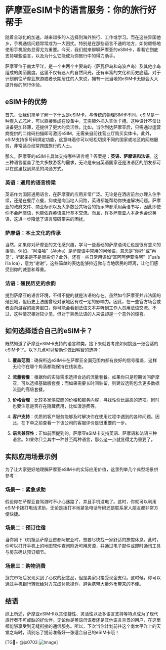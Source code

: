 # 萨摩亚eSIM卡的语言服务：你的旅行好帮手

随着全球化的加速，越来越多的人选择到海外旅行、工作或学习。而在这些异国他乡，手机通信问题常常成为一大困扰。特别是在那些语言不通的地方，如何顺畅地使用手机服务显得尤为重要。今天，我们就来聊聊萨摩亚的eSIM卡，看看它到底支持哪些语言，以及为什么它能成为你旅行中的得力助手。

萨摩亚位于南太平洋，是一个由两个主要岛屿（萨瓦伊岛和乌波卢岛）及其他小岛组成的美丽国度。这里不仅有迷人的自然风光，还有丰富的文化和历史底蕴。对于计划前往萨摩亚旅游或者长期居住的人来说，拥有一张当地的eSIM卡无疑会大大提升你的旅行体验。

## eSIM卡的优势

首先，让我们简单了解一下什么是eSIM卡。与传统的物理SIM卡不同，eSIM是一种嵌入式芯片，可以直接集成在设备中，无需额外插入实体卡槽。这种设计不仅让设备更加轻薄，还提供了更大的灵活性。比如，当你到达萨摩亚后，只需通过运营商提供的二维码扫描即可激活eSIM，无需亲自前往营业厅购买实体卡。此外，eSIM支持多号码绑定功能，这意味着你可以轻松切换不同的国家或地区的网络服务，非常适合经常跨国旅行的人士。

那么，萨摩亚的eSIM卡具体支持哪些语言呢？答案是：**英语、萨摩语和法语**。这三种语言覆盖了绝大多数游客的需求，无论是来自英语国家还是法语区的朋友都可以在这里找到熟悉的沟通方式。

### 英语：通用的语言桥梁

英语作为国际通用语言，在萨摩亚的应用非常广泛。无论是在酒店前台办理入住手续，还是在餐厅点餐，抑或是向当地人问路，英语都能帮助你快速解决问题。萨摩亚的政府文件、商业标识以及大多数公共场合的指示牌都采用英语书写，因此即使你不会萨摩语，也能依靠英语进行基本交流。而且，许多萨摩亚人本身也会说英语，这进一步降低了语言障碍带来的困扰。

### 萨摩语：本土文化的传承

当然，如果你对萨摩亚的文化感兴趣，学习一些基础的萨摩语词汇也是很有意义的事情。例如，“阿洛哈”（Aloha）是萨摩语中常用的问候语，意思是“你好”或“再见”，听起来是不是很亲切？此外，还有一些日常用语如“富阿阿伊亚洛阿”（Fua’a i’ia loa），意为“谢谢”，这些简单的表达能够拉近你与当地居民的距离，让他们感受到你的诚意和尊重。

### 法语：殖民历史的余韵

提到萨摩亚的语言环境，不得不提的就是法语的存在。虽然如今萨摩亚并非法国的殖民地，但历史上法国曾经对该地区有过一定的影响力。因此，在一些官方场合或者面向游客的服务窗口，你可能会看到法语文本并听到工作人员用法语交流。不过，这种情况相对较少见，但对于熟悉法语的人来说却是一个意外的惊喜。

## 如何选择适合自己的eSIM卡？

既然知道了萨摩亚eSIM卡支持的语言种类，接下来就要考虑如何挑选一张合适的eSIM卡了。以下几点可以帮助你做出明智的选择：

1. **覆盖范围**：确保所选eSIM卡在萨摩亚全国范围内都有良好的信号覆盖，这样无论你在哪个角落都能保持在线状态。
   
2. **流量套餐**：根据你的实际需求选择合适的流量套餐。如果你只是短期访问萨摩亚，可以选择基础版套餐；而如果需要长时间驻留，则建议选购包含更多数据流量的高级套餐。

3. **价格合理**：比较多家供应商的价格和服务内容，寻找性价比最高的选项。同时也要注意是否存在隐藏费用，比如漫游费等。

4. **客户支持**：优质的客户服务能够及时解决你在使用过程中遇到的各种问题。因此，在下单之前查看一下该公司的客服评价是很重要的一步。

5. **语言兼容性**：正如前面提到的，萨摩亚eSIM卡支持英语、萨摩语和法语三种语言。如果你只会其中一种甚至两种语言，那么这一点就显得尤为重要了。

## 实际应用场景示例

为了让大家更好地理解萨摩亚eSIM卡的实际应用价值，这里列举几个典型场景供参考：

### 场景一：紧急求助

假设你在萨摩亚自驾游时不小心迷路了，并且手机没电了。这时，你就可以利用eSIM卡拨打电话求助，无论是拨打本地紧急电话号码还是联系家人朋友都非常方便快捷。

### 场景二：预订住宿

当你刚下飞机抵达萨摩亚首都阿皮亚时，想要尽快找一家舒适的旅馆休息。此时，你可以打开手机上的地图软件查询附近可用房源，并通过电子邮件或即时通讯工具与房东确认预订细节。

### 场景三：购物消费

逛完市场后发现买到了心仪的纪念品，但是卖家只接受现金支付。这时候，你可以通过手机银行转账给对方完成付款操作，避免携带大量外币带来的不便。

## 结语

综上所述，萨摩亚eSIM卡以其便捷性、灵活性以及多语言支持等特点成为了现代旅行者不可或缺的好伙伴。无论你是英语母语者还是其他语言背景的用户，在这里都能够享受到无缝衔接的通信服务。所以，下次当你计划前往这个南太平洋上的天堂之岛时，请别忘了提前准备好一张适合自己的eSIM卡哦！

[TG💪+ @jx0703 ![Image](https://github.com/user-attachments/assets/dbca1d08-cadb-493c-b0ec-ad6f7a83f270)]